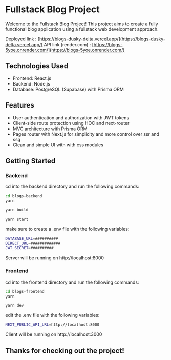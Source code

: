 # Fullstack Blog Project

Welcome to the Fullstack Blog Project! This project aims to create a fully functional blog application using a fullstack web development approach. 

Deployed link : [https://blogs-dusky-delta.vercel.app/](https://blogs-dusky-delta.vercel.app/)
API link (render.com) : [https://blogs-5yoe.onrender.com/](https://blogs-5yoe.onrender.com/)
## Technologies Used

- Frontend: React.js
- Backend: Node.js
- Database: PostgreSQL (Supabase) with Prisma ORM

## Features

- User authentication and authorization with JWT tokens
- Client-side route protection using HOC and next-router
- MVC architecture with Prisma ORM
- Pages router with Next.js for simplicity and more control over ssr and ssg
- Clean and simple UI with with css modules 

## Getting Started

### Backend
cd into the backend directory and run the following commands:

```bash
cd blogs-backend
yarn

yarn build

yarn start
```
make sure to create a .env file with the following variables:

```bash 
DATABASE_URL=##########
DIRECT_URL=#############
JWT_SECRET=##########
````


Server will be running on http://localhost:8000

### Frontend
cd into the frontend directory and run the following commands:

```bash
cd blogs-frontend
yarn

yarn dev
```
edit the .env file with the following variables:

```bash
NEXT_PUBLIC_API_URL=http://localhost:8000
```

Client will be running on http://localhost:3000

## Thanks for checking out the project! 